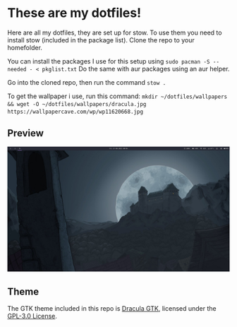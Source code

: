 # These are my dotfiles!
Here are all my dotfiles, they are set up for stow. To use them you need to install stow (included in the package list). 
Clone the repo to your homefolder. 

You can install the packages I use for this setup using `sudo pacman -S --needed - < pkglist.txt` Do the same with aur packages using an aur helper.

Go into the cloned repo, then run the command `stow .`

To get the wallpaper i use, run this command: `mkdir ~/dotfiles/wallpapers && wget -O ~/dotfiles/wallpapers/dracula.jpg https://wallpapercave.com/wp/wp11620668.jpg`
## Preview
![A screenshot of the desktop of sway using my config](desktop.png)
## Theme

The GTK theme included in this repo is [Dracula GTK](https://draculatheme.com/gtk), licensed under the [GPL-3.0 License](https://www.gnu.org/licenses/gpl-3.0.html).
